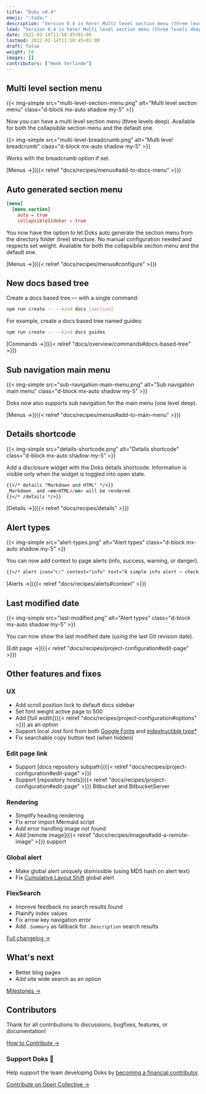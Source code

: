 ```yaml
---
title: "Doks v0.4"
emoji: ":tada:"
description: "Version 0.4 is here! Multi level section menu (three levels deep), auto generated section menu, new docs based tree — with a single command, sub navigation main menu (one level deep), and more."
lead: "Version 0.4 is here! Multi level section menu (three levels deep), auto generated section menu, new docs based tree — with a single command, sub navigation main menu (one level deep), and more."
date: 2022-02-14T11:58:45+01:00
lastmod: 2022-02-14T11:58:45+01:00
draft: false
weight: 50
images: []
contributors: ["Henk Verlinde"]
---
```


## Multi level section menu

{{< img-simple src="multi-level-section-menu.png" alt="Multi level section menu" class="d-block mx-auto shadow my-5" >}}

Now you can have a multi level section menu (three levels deep). Available for both the collapsibile section menu and the default one.

{{< img-simple src="multi-level-breadcrumb.png" alt="Multi level breadcrumb" class="d-block mx-auto shadow my-5" >}}

Works with the breadcrumb option if set.

[Menus →]({{< relref "docs/recipes/menus#add-to-docs-menu" >}})

## Auto generated section menu

```toml
[menu]
  [menu.section]
    auto = true
    collapsibleSidebar = true
```

You now have the option to let Doks auto generate the section menu from the directory folder (tree) structure. No manual configuration needed and respects set weight. Available for both the collapsibile section menu and the default one.

[Menus →]({{< relref "docs/recipes/menus#configure" >}})

## New docs based tree

Create a docs based tree — with a single command:

```bash
npm run create -- --kind docs [section]
```

For example, create a docs based tree named guides:

```bash
npm run create -- --kind docs guides
```

[Commands →]({{< relref "docs/overview/commands#docs-based-tree" >}})

## Sub navigation main menu

{{< img-simple src="sub-navigation-main-menu.png" alt="Sub navigation main menu" class="d-block mx-auto shadow my-5" >}}

Doks now also supports sub navigation for the main menu (one level deep).

[Menus →]({{< relref "docs/recipes/menus#add-to-main-menu" >}})

## Details shortcode

{{< img-simple src="details-shortcode.png" alt="Details shortcode" class="d-block mx-auto shadow my-5" >}}

Add a disclosure widget with the Doks details shortcode. Information is visible only when the widget is toggled into open state.

```md
{{</* details "Markdown and HTML" */>}}
_Markdown_ and <em>HTML</em> will be rendered.
{{</* /details */>}}
```

[Details →]({{< relref "docs/recipes/details" >}})

## Alert types

{{< img-simple src="alert-types.png" alt="Alert types" class="d-block mx-auto shadow my-5" >}}

You can now add context to page alerts (info, success, warning, or danger).

```md
{{</* alert icon="👉" context="info" text="A simple info alert — check it out!" /*/>}}
```

[Alerts →]({{< relref "docs/recipes/alerts#context" >}})

## Last modified date

{{< img-simple src="last-modified.png" alt="Alert types" class="d-block mx-auto shadow my-5" >}}

You can now show the last modified date (using the last Git revision date).

[Edit page →]({{< relref "docs/recipes/project-configuration#edit-page" >}})

## Other features and fixes

### UX

- Add scroll position lock to default docs sidebar
- Set font weight active page to 500
- Add [full width]({{< relref "docs/recipes/project-configuration#options" >}}) as an option
- Support local Jost font from both [Google Fonts](https://fonts.google.com/specimen/Jost) and [indestructible type*](https://indestructibletype.com/Jost.html)
- Fix searchable copy button text (when hidden)

### Edit page link

- Support [docs repository subpath]({{< relref "docs/recipes/project-configuration#edit-page" >}})
- Support [repository hosts]({{< relref "docs/recipes/project-configuration#edit-page" >}}) Bitbucket and BitbucketServer

### Rendering

- Simplify heading rendering
- Fix error import Mermaid script
- Add error handling image not found
- Add [remote image]({{< relref "docs/recipes/images#add-a-remote-image" >}}) support

### Global alert

- Make global alert uniquely dismissible (using MD5 hash on alert text)
- Fix [Cumulative Layout Shift](https://web.dev/cls/) global alert

### FlexSearch

- Improve feedback no search results found
- Plainify index values
- Fix arrow key navigation error
- Add `.Summary` as fallback for `.Description` search results

[Full changelog →](https://github.com/h-enk/doks/blob/master/CHANGELOG.md)

## What's next

- Better blog pages
- Add site wide search as an option

[Milestones →](https://github.com/h-enk/doks/milestones)

## Contributors

Thank for all contributions to discussions, bugfixes, features, or documentation!

[How to Contribute →](/docs/contributing/how-to-contribute/)

### Support Doks :green_heart:

Help support the team developing Doks by [becoming a financial contributor](/docs/contributing/financial-contributions/).

[Contribute on Open Collective →](https://opencollective.com/doks)
